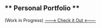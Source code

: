 ## ** Personal Portfolio ** 

(Work in Progress) 
[---> Check it Out <---](https://www.raphget.com)
